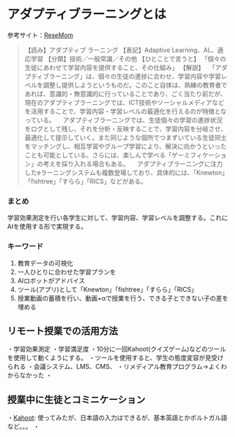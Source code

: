 # アダプティブラーニングとは
参考サイト：[ReseMom](https://resemom.jp/article/2016/04/19/30970.html)
> 【読み】アダプティブ ラーニング
【表記】Adaptive Learning、AL、適応学習
【分類】技術／一般常識／その他
【ひとことで言うと】
「個々の生徒にあわせて学習内容を提供すること、その仕組み」
【解説】
　「アダプティブラーニング」は、個々の生徒の進捗に合わせ、学習内容や学習レベルを調整し提供しようというものだ。このこと自体は、熟練の教育者であれば、意識的・無意識的に行っていることであり、ごく当たり前だが、現在のアダプティブラーニングでは、ICT技術やソーシャルメディアなどを活用することで、学習内容・学習レベルの最適化を行えるのが特徴となっている。
　アダプティブラーニングでは、生徒個々の学習の進捗状況をログとして残し、それを分析・反映することで、学習内容を分岐させ、最適化して提示していく。また同じような個所でつまずいている生徒同士をマッチングし、相互学習やグループ学習により、解決に向かうといったことも可能としている。さらには、楽しんで学べる「ゲーミフィケーション」の考えを採り入れる場合もある。
　アダプティブラーニングに注力したeラーニングシステムも複数登場しており、具体的には、「Knewton」「fishtree」「すらら」「RICS」などがある。


### まとめ
学習効果測定を行い各学生に対して、学習内容、学習レベルを調整する。これにAIを使用する形で実現する。

### キーワード
1. 教育データの可視化
2. 一人ひとりに合わせた学習プランを
3. AIロボットがアドバイス
4. ツール(アプリ)として「Knewton」「fishtree」「すらら」「RICS」
5. 授業動画の蓄積を行い、動画+αで授業を行う、できる子とできない子の差を埋める

## リモート授業での活用方法
・学習効果測定
・学習満足度
・10分に一回Kahoot(クイズゲーム)などのツールを使用して動くようにする。
・ツールを使用すると、学生の態度変容が見受けられる
・会議システム、LMS、CMS、
・リメディアル教育プログラム→よくわからなかった
・


## 授業中に生徒とコミニケーション
・[Kahoot](https://kahoot.com/): 使ってみたが、日本語の入力はできるが、基本英語とかポルトガル語など。。。
・
